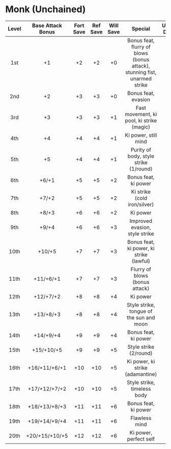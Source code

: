 # Monk (Unchained)
| Level | Base Attack Bonus | Fort Save | Ref Save | Will Save |                                  Special                                  | Unarmed Damage | AC Bonus | Fast Movement | Fast Movement |
|:-----:|:-----------------:|:---------:|:--------:|:---------:|:-------------------------------------------------------------------------:|:--------------:|:--------:|:-------------:|:-------------:|
|  1st  |         +1        |     +2    |    +2    |     +0    | Bonus feat, flurry of blows (bonus attack), stunning fist, unarmed strike |       1d6      |    +0    |     +0 ft.    |     +0 ft.    |
|  2nd  |         +2        |     +3    |    +3    |     +0    |                            Bonus feat, evasion                            |       1d6      |    +0    |     +0 ft.    |     +0 ft.    |
|  3rd  |         +3        |     +3    |    +3    |     +1    |                 Fast movement, ki pool, ki strike (magic)                 |       1d6      |    +0    |    +10 ft.    |    +10 ft.    |
|  4th  |         +4        |     +4    |    +4    |     +1    |                            Ki power, still mind                           |       1d8      |    +1    |    +10 ft.    |    +10 ft.    |
|  5th  |         +5        |     +4    |    +4    |     +1    |                   Purity of body, style strike (1/round)                  |       1d8      |    +1    |    +10 ft.    |    +10 ft.    |
|  6th  |       +6/+1       |     +5    |    +5    |     +2    |                            Bonus feat, ki power                           |       1d8      |    +1    |    +20 ft.    |    +20 ft.    |
|  7th  |       +7/+2       |     +5    |    +5    |     +2    |                        Ki strike (cold iron/silver)                       |       1d8      |    +1    |    +20 ft.    |    +20 ft.    |
|  8th  |       +8/+3       |     +6    |    +6    |     +2    |                                  Ki power                                 |      1d10      |    +2    |    +20 ft.    |    +20 ft.    |
|  9th  |       +9/+4       |     +6    |    +6    |     +3    |                       Improved evasion, style strike                      |      1d10      |    +2    |    +30 ft.    |    +30 ft.    |
|  10th |       +10/+5      |     +7    |    +7    |     +3    |                  Bonus feat, ki power, ki strike (lawful)                 |      1d10      |    +2    |    +30 ft.    |    +30 ft.    |
|  11th |     +11/+6/+1     |     +7    |    +7    |     +3    |                       Flurry of blows (bonus attack)                      |      1d10      |    +2    |    +30 ft.    |    +30 ft.    |
|  12th |     +12/+7/+2     |     +8    |    +8    |     +4    |                                  Ki power                                 |       2d6      |    +3    |    +40 ft.    |    +40 ft.    |
|  13th |     +13/+8/+3     |     +8    |    +8    |     +4    |                  Style strike, tongue of the sun and moon                 |       2d6      |    +3    |    +40 ft.    |    +40 ft.    |
|  14th |     +14/+9/+4     |     +9    |    +9    |     +4    |                            Bonus feat, ki power                           |       2d6      |    +3    |    +40 ft.    |    +40 ft.    |
|  15th |     +15/+10/+5    |     +9    |    +9    |     +5    |                           Style strike (2/round)                          |       2d6      |    +3    |    +50 ft.    |    +50 ft.    |
|  16th |   +16/+11/+6/+1   |    +10    |    +10   |     +5    |                      Ki power, ki strike (adamantine)                     |       2d8      |    +4    |    +50 ft.    |    +50 ft.    |
|  17th |   +17/+12/+7/+2   |    +10    |    +10   |     +5    |                        Style strike, timeless body                        |       2d8      |    +4    |    +50 ft.    |    +50 ft.    |
|  18th |   +18/+13/+8/+3   |    +11    |    +11   |     +6    |                            Bonus feat, ki power                           |       2d8      |    +4    |    +60 ft.    |    +60 ft.    |
|  19th |   +19/+14/+9/+4   |    +11    |    +11   |     +6    |                               Flawless mind                               |       2d8      |    +4    |    +60 ft.    |    +60 ft.    |
|  20th |   +20/+15/+10/+5  |    +12    |    +12   |     +6    |                           Ki power, perfect self                          |      2d10      |    +5    |    +60 ft.    |    +60 ft.    |